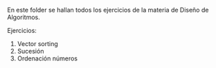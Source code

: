 En este folder se hallan todos los ejercicios de la materia de Diseño de Algoritmos.

Ejercicios:
1. Vector sorting
2. Sucesión
3. Ordenación números
